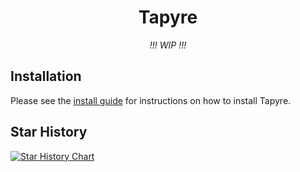<h1 align="center">Tapyre</h1>
<p align="center"><i>!!! WIP !!!</i></p>

## Installation

Please see the [install guide](./docs/install_guide.md) for instructions on how to install Tapyre.

## Star History

[![Star History Chart](https://api.star-history.com/svg?repos=tapyre/tapyre&type=Date)](https://www.star-history.com/#tapyre/tapyre&Date)
